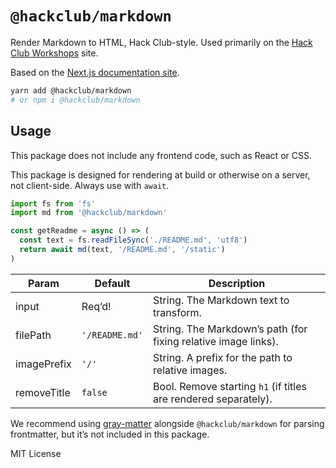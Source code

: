 # `@hackclub/markdown`

Render Markdown to HTML, Hack Club-style. Used primarily on the [Hack Club Workshops](https://hackclub.com/workshops/) site.

Based on the [Next.js documentation site](https://github.com/zeit/next-site/pull/473/files#diff-879732a0915babd1688248ad1144c2d4).

```sh
yarn add @hackclub/markdown
# or npm i @hackclub/markdown
```

## Usage

This package does not include any frontend code, such as React or CSS.

This package is designed for rendering at build or otherwise on a server, not client-side.
Always use with `await`.

```js
import fs from 'fs'
import md from '@hackclub/markdown'

const getReadme = async () => (
  const text = fs.readFileSync('./README.md', 'utf8')
  return await md(text, '/README.md', '/static')
)
```

| Param       | Default        | Description                                                     |
| ----------- | -------------- | --------------------------------------------------------------- |
| input       | Req’d!         | String. The Markdown text to transform.                         |
| filePath    | `'/README.md'` | String. The Markdown’s path (for fixing relative image links).  |
| imagePrefix | `'/'`          | String. A prefix for the path to relative images.               |
| removeTitle | `false`        | Bool. Remove starting `h1` (if titles are rendered separately). |

We recommend using [gray-matter](https://npm.im/gray-matter) alongside `@hackclub/markdown` for parsing frontmatter, but it’s not included in this package.

MIT License
